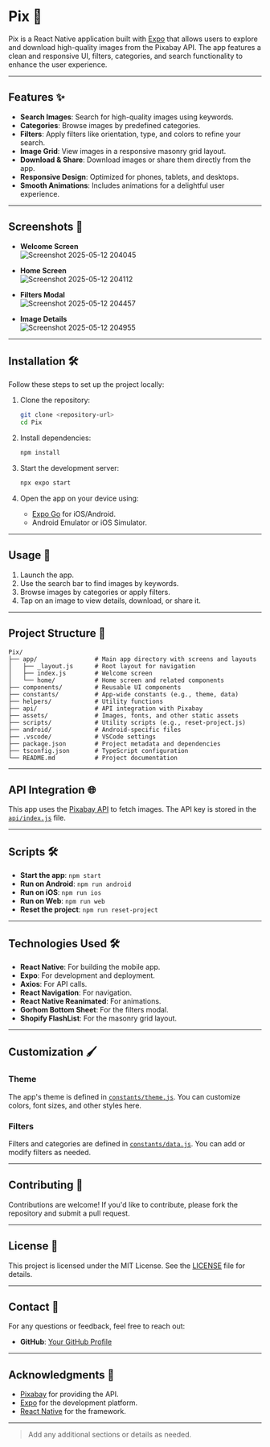 # Pix 📸

Pix is a React Native application built with [Expo](https://expo.dev) that allows users to explore and download high-quality images from the Pixabay API. The app features a clean and responsive UI, filters, categories, and search functionality to enhance the user experience.

---

## Features ✨

- **Search Images**: Search for high-quality images using keywords.
- **Categories**: Browse images by predefined categories.
- **Filters**: Apply filters like orientation, type, and colors to refine your search.
- **Image Grid**: View images in a responsive masonry grid layout.
- **Download & Share**: Download images or share them directly from the app.
- **Responsive Design**: Optimized for phones, tablets, and desktops.
- **Smooth Animations**: Includes animations for a delightful user experience.

---

## Screenshots 📱

- **Welcome Screen**  
 ![Screenshot 2025-05-12 204045](https://github.com/user-attachments/assets/538b2c17-1622-4f31-8cc0-7fad8f71ddd8)


- **Home Screen**  
  ![Screenshot 2025-05-12 204112](https://github.com/user-attachments/assets/8437790b-222f-4491-b01d-77185cdd35bc)

- **Filters Modal**  
  ![Screenshot 2025-05-12 204457](https://github.com/user-attachments/assets/ee080ba7-8200-4009-a7bc-3a252307a385)


- **Image Details**  
  ![Screenshot 2025-05-12 204955](https://github.com/user-attachments/assets/b396c434-7526-4295-bfac-c6c78eb11bba)


---

## Installation 🛠️

Follow these steps to set up the project locally:

1. Clone the repository:

   ```bash
   git clone <repository-url>
   cd Pix
   ```

2. Install dependencies:

   ```bash
   npm install
   ```

3. Start the development server:

   ```bash
   npx expo start
   ```

4. Open the app on your device using:
   - [Expo Go](https://expo.dev/client) for iOS/Android.
   - Android Emulator or iOS Simulator.

---

## Usage 🚀

1. Launch the app.
2. Use the search bar to find images by keywords.
3. Browse images by categories or apply filters.
4. Tap on an image to view details, download, or share it.

---

## Project Structure 📂

```
Pix/
├── app/                # Main app directory with screens and layouts
│   ├── _layout.js      # Root layout for navigation
│   ├── index.js        # Welcome screen
│   └── home/           # Home screen and related components
├── components/         # Reusable UI components
├── constants/          # App-wide constants (e.g., theme, data)
├── helpers/            # Utility functions
├── api/                # API integration with Pixabay
├── assets/             # Images, fonts, and other static assets
├── scripts/            # Utility scripts (e.g., reset-project.js)
├── android/            # Android-specific files
├── .vscode/            # VSCode settings
├── package.json        # Project metadata and dependencies
├── tsconfig.json       # TypeScript configuration
└── README.md           # Project documentation
```

---

## API Integration 🌐

This app uses the [Pixabay API](https://pixabay.com/api/docs/) to fetch images. The API key is stored in the [`api/index.js`](api/index.js) file.

---

## Scripts 🛠️

- **Start the app**: `npm start`
- **Run on Android**: `npm run android`
- **Run on iOS**: `npm run ios`
- **Run on Web**: `npm run web`
- **Reset the project**: `npm run reset-project`

---

## Technologies Used 🛠️

- **React Native**: For building the mobile app.
- **Expo**: For development and deployment.
- **Axios**: For API calls.
- **React Navigation**: For navigation.
- **React Native Reanimated**: For animations.
- **Gorhom Bottom Sheet**: For the filters modal.
- **Shopify FlashList**: For the masonry grid layout.

---

## Customization 🖌️

### Theme
The app's theme is defined in [`constants/theme.js`](constants/theme.js). You can customize colors, font sizes, and other styles here.

### Filters
Filters and categories are defined in [`constants/data.js`](constants/data.js). You can add or modify filters as needed.

---

## Contributing 🤝

Contributions are welcome! If you'd like to contribute, please fork the repository and submit a pull request.

---

## License 📄

This project is licensed under the MIT License. See the [LICENSE](LICENSE) file for details.

---

## Contact 📧

For any questions or feedback, feel free to reach out:


- **GitHub**: [Your GitHub Profile](https://github.com/KASVIK26)

---

## Acknowledgments 🙏

- [Pixabay](https://pixabay.com) for providing the API.
- [Expo](https://expo.dev) for the development platform.
- [React Native](https://reactnative.dev) for the framework.

---

> Add any additional sections or details as needed.
